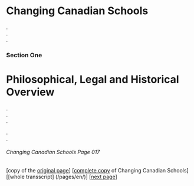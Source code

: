 # Changing Canadian Schools
.  
.  
.  
### Section One
# Philosophical, Legal and Historical Overview
.  
.  
.  

.  
.  
###### Changing Canadian Schools Page 017

[copy of the [original page](/copies-from-original/CCS017.png)]
[[complete copy](/copies-from-original/BestCopy_Changing_Canadian_Schools_Perspectives_on_Disability_and_Inclusion.pdf) of Changing Canadian Schools]
[[whole transscript] (/pages/en/)]
[[next page](Changing_Canadian_Schools-018)]
